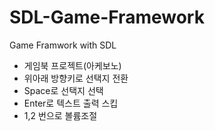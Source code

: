 # SDL-Game-Framework
Game Framwork with SDL
- 게임북 프로젝트(아케보노)
- 위아래 방향키로 선택지 전환
- Space로 선택지 선택
- Enter로 텍스트 출력 스킵
- 1,2 번으로 볼륨조절
